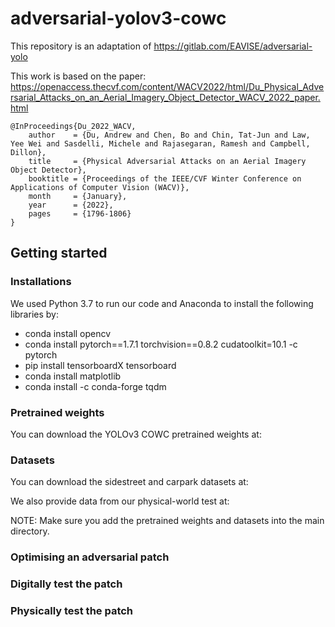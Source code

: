 # adversarial-yolov3-cowc

This repository is an adaptation of https://gitlab.com/EAVISE/adversarial-yolo

This work is based on the paper: https://openaccess.thecvf.com/content/WACV2022/html/Du_Physical_Adversarial_Attacks_on_an_Aerial_Imagery_Object_Detector_WACV_2022_paper.html

```
@InProceedings{Du_2022_WACV,
    author    = {Du, Andrew and Chen, Bo and Chin, Tat-Jun and Law, Yee Wei and Sasdelli, Michele and Rajasegaran, Ramesh and Campbell, Dillon},
    title     = {Physical Adversarial Attacks on an Aerial Imagery Object Detector},
    booktitle = {Proceedings of the IEEE/CVF Winter Conference on Applications of Computer Vision (WACV)},
    month     = {January},
    year      = {2022},
    pages     = {1796-1806}
}

```
## Getting started

### Installations
We used Python 3.7 to run our code and Anaconda to install the following libraries by:

* conda install opencv
* conda install pytorch==1.7.1 torchvision==0.8.2 cudatoolkit=10.1 -c pytorch
* pip install tensorboardX tensorboard
* conda install matplotlib
* conda install -c conda-forge tqdm

### Pretrained weights
You can download the YOLOv3 COWC pretrained weights at: 

### Datasets
You can download the sidestreet and carpark datasets at: 

We also provide data from our physical-world test at:

NOTE: Make sure you add the pretrained weights and datasets into the main directory. 

### Optimising an adversarial patch


### Digitally test the patch


### Physically test the patch





